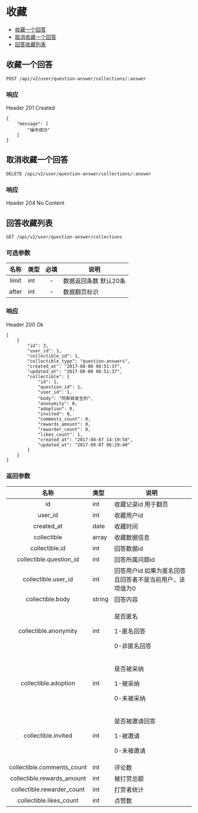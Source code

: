 # 收藏

- [收藏一个回答](#收藏一个回答)
- [取消收藏一个回答](#取消收藏一个回答)
- [回答收藏列表](#回答收藏列表)

## 收藏一个回答

```
POST /api/v2/user/question-answer/collections/:answer
```

### 响应

Header 201 Created

```json5
{
    "message": [
        "操作成功"
    ]
}
```

## 取消收藏一个回答

```
DELETE /api/v2/user/question-answer/collections/:answer
```

### 响应

Header 204 No Content

## 回答收藏列表

```
GET /api/v2/user/question-answer/collections
```

### 可选参数

| 名称 | 类型 | 必填 | 说明 |
|:----:|:-----|:----:|------|
| limit | int | -    | 数据返回条数  默认20条 |
| after | int | -    | 数据翻页标识 |

### 响应

Header 200 Ok

```json5
[
    {
        "id": 3,
        "user_id": 1,
        "collectible_id": 1,
        "collectible_type": "question-answers",
        "created_at": "2017-08-08 08:51:37",
        "updated_at": "2017-08-08 08:51:37",
        "collectible": {
            "id": 1,
            "question_id": 1,
            "user_id": 1,
            "body": "阿斯顿发生的",
            "anonymity": 0,
            "adoption": 0,
            "invited": 0,
            "comments_count": 0,
            "rewards_amount": 0,
            "rewarder_count": 0,
            "likes_count": 1,
            "created_at": "2017-08-07 14:19:58",
            "updated_at": "2017-08-07 06:29:40"
        }
    }
]
```

### 返回参数
| 名称 | 类型 | 说明 |
|:----:|:-----|------|
| id   | int  | 收藏记录id 用于翻页 |
| user_id | int | 收藏用户id |
| created_at | date | 收藏时间 |
| collectible | array | 收藏数据信息 |
| collectible.id | int | 回答数据id |
| collectible.question_id | int | 回答所属问题id |
| collectible.user_id | int | 回答用户id 如果为匿名回答且回答者不是当前用户，该项值为0 |
| collectible.body | string | 回答内容 |
| collectible.anonymity | int | <p>是否匿名</p> <p>1-匿名回答</p> <p>0-非匿名回答</p> |
| collectible.adoption | int | <p>是否被采纳</p> <p>1-被采纳</p> <p>0-未被采纳</p> |
| collectible.invited | int | <p>是否被邀请回答</p> <p>1-被邀请</p> <p>0-未被邀请</p> |
| collectible.comments_count | int | 评论数 |
| collectible.rewards_amount | int | 被打赏总额 |
| collectible.rewarder_count | int | 打赏者统计 |
| collectible.likes_count | int | 点赞数 |
